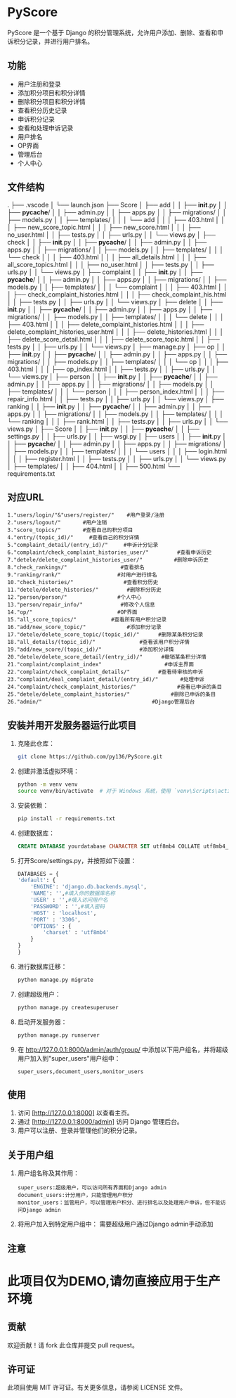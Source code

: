 # PyScore

PyScore 是一个基于 Django 的积分管理系统，允许用户添加、删除、查看和申诉积分记录，并进行用户排名。

## 功能

- 用户注册和登录
- 添加积分项目和积分详情
- 删除积分项目和积分详情
- 查看积分历史记录
- 申诉积分记录
- 查看和处理申诉记录
- 用户排名
- OP界面
- 管理后台
- 个人中心

## 文件结构
.
├── .vscode
│   └── launch.json
├── Score
│   ├── add
│   │   ├── __init__.py
│   │   ├── __pycache__/
│   │   ├── admin.py
│   │   ├── apps.py
│   │   ├── migrations/
│   │   ├── models.py
│   │   ├── templates/
│   │   │   └── add
│   │   │       ├── 403.html
│   │   │       ├── new_score_topic.html
│   │   │       ├── new_score.html
│   │   │       ├── no_user.html
│   │   ├── tests.py
│   │   ├── urls.py
│   │   └── views.py
│   ├── check
│   │   ├── __init__.py
│   │   ├── __pycache__/
│   │   ├── admin.py
│   │   ├── apps.py
│   │   ├── migrations/
│   │   ├── models.py
│   │   ├── templates/
│   │   │   └── check
│   │   │       ├── 403.html
│   │   │       ├── all_details.html
│   │   │       ├── all_score_topics.html
│   │   │       ├── no_user.html
│   │   ├── tests.py
│   │   ├── urls.py
│   │   └── views.py
│   ├── complaint
│   │   ├── __init__.py
│   │   ├── __pycache__/
│   │   ├── admin.py
│   │   ├── apps.py
│   │   ├── migrations/
│   │   ├── models.py
│   │   ├── templates/
│   │   │   └── complaint
│   │   │       ├── 403.html
│   │   │       ├── check_complaint_histories.html
│   │   │       ├── check_complaint_his.html
│   │   ├── tests.py
│   │   ├── urls.py
│   │   └── views.py
│   ├── delete
│   │   ├── __init__.py
│   │   ├── __pycache__/
│   │   ├── admin.py
│   │   ├── apps.py
│   │   ├── migrations/
│   │   ├── models.py
│   │   ├── templates/
│   │   │   └── delete
│   │   │       ├── 403.html
│   │   │       ├── delete_complaint_histories.html
│   │   │       ├── delete_complaint_histories_user.html
│   │   │       ├── delete_histories.html
│   │   │       ├── delete_score_detail.html
│   │   │       ├── delete_score_topic.html
│   │   ├── tests.py
│   │   ├── urls.py
│   │   └── views.py
│   ├── manage.py
│   ├── op
│   │   ├── __init__.py
│   │   ├── __pycache__/
│   │   ├── admin.py
│   │   ├── apps.py
│   │   ├── migrations/
│   │   ├── models.py
│   │   ├── templates/
│   │   │   └── op
│   │   │       ├── 403.html
│   │   │       ├── op_index.html
│   │   ├── tests.py
│   │   ├── urls.py
│   │   └── views.py
│   ├── person
│   │   ├── __init__.py
│   │   ├── __pycache__/
│   │   ├── admin.py
│   │   ├── apps.py
│   │   ├── migrations/
│   │   ├── models.py
│   │   ├── templates/
│   │   │   └── person
│   │   │       ├── person_index.html
│   │   │       ├── repair_info.html
│   │   ├── tests.py
│   │   ├── urls.py
│   │   └── views.py
│   ├── ranking
│   │   ├── __init__.py
│   │   ├── __pycache__/
│   │   ├── admin.py
│   │   ├── apps.py
│   │   ├── migrations/
│   │   ├── models.py
│   │   ├── templates/
│   │   │   └── ranking
│   │   │       ├── rank.html
│   │   ├── tests.py
│   │   ├── urls.py
│   │   └── views.py
│   ├── Score
│   │   ├── __init__.py
│   │   ├── __pycache__/
│   │   ├── settings.py
│   │   ├── urls.py
│   │   ├── wsgi.py
│   ├── users
│   │   ├── __init__.py
│   │   ├── __pycache__/
│   │   ├── admin.py
│   │   ├── apps.py
│   │   ├── migrations/
│   │   ├── models.py
│   │   ├── templates/
│   │   │   └── users
│   │   │       ├── login.html
│   │   │       ├── register.html
│   │   ├── tests.py
│   │   ├── urls.py
│   │   └── views.py
│   ├── templates/
│   │   ├── 404.html
│   │   ├── 500.html
└── requirements.txt

## 对应URL
 ```
1."users/login/"&"users/register/"    #用户登录/注册
2."users/logout/"       #用户注销
3."score_topics/"       #查看自己的积分项目
4."entry/(topic_id)/"     #查看自己的积分详情
5."complaint_detail/(entry_id)/"     #申诉计分记录
6."complaint/check_complaint_histories_user/"         #查看申诉历史
7."detele/delete_complaint_histories_user/"          #删除申诉历史
8."check_rankings/"                 #查看排名
9."ranking/rank/"                  #对用户进行排名
10."check_histories/"                #查看积分历史
11."detele/delete_histories/"         #删除积分历史
12."person/person/"                #个人中心
13."person/repair_info/"            #修改个人信息
14."op/"                           #OP界面
15."all_score_topics/"           #查看所有用户积分记录
16."add/new_score_topic/"             #添加积分记录
17."detele/delete_score_topic/(topic_id)/"      #删除某条积分记录
18."all_details/(topic_id)/"              #查看该用户积分详情
19."add/new_score/(topic_id)/"            #添加积分详情
20."detele/delete_score_detail/(entry_id)/"      #撤销某条积分详情
21."complaint/complaint_index"                    #申诉主界面
22."complaint/check_complaint_details/"         #查看待审核的申诉
23."complaint/deal_complaint_detail/(entry_id)/"       #处理申诉
24."complaint/check_complaint_histories/"             #查看已申诉的条目
25."detele/delete_complaint_histories/"             #删除已申诉的条目
26."admin/"                                   #Django管理后台
```


## 安装并用开发服务器运行此项目

1. 克隆此仓库：

    ```sh
    git clone https://github.com/py136/PyScore.git
    ```

2. 创建并激活虚拟环境：

    ```sh
    python -m venv venv
    source venv/bin/activate  # 对于 Windows 系统，使用 `venv\Scripts\activate`
    ```

3. 安装依赖：

    ```sh
    pip install -r requirements.txt
    ```

4. 创建数据库：

    ```SQL
    CREATE DATABASE yourdatabase CHARACTER SET utf8mb4 COLLATE utf8mb4_unicode_ci;
    ```

5. 打开Score/settings.py，并按照如下设置：

    ```python
    DATABASES = {
    'default': {
        'ENGINE': 'django.db.backends.mysql',
        'NAME': '',#填入你的数据库名称
        'USER' : '',#填入访问用户名
        'PASSWORD' : '',#填入密码
        'HOST' : 'localhost',
        'PORT' : '3306',
        'OPTIONS' : {
            'charset' : 'utf8mb4'
        }
    }
    }
    ```

6. 进行数据库迁移：

    ```sh
    python manage.py migrate
    ```

7. 创建超级用户：

    ```sh
    python manage.py createsuperuser
    ```

8. 启动开发服务器：

    ```sh
    python manage.py runserver
    ```
9. 在 http://127.0.0.1:8000/admin/auth/group/ 中添加以下用户组名，并将超级用户加入到"super_users"用户组中：

    ```
    super_users,document_users,monitor_users
    ```
## 使用

1. 访问 [http://127.0.0.1:8000] 以查看主页。
2. 通过 [http://127.0.0.1:8000/admin] 访问 Django 管理后台。
3. 用户可以注册、登录并管理他们的积分记录。

## 关于用户组

1. 用户组名称及其作用：
    ```
    super_users:超级用户，可以访问所有界面和Django admin
    document_users:计分用户，只能管理用户积分
    monitor_users：监管用户，可以管理用户积分、进行排名以及处理用户申诉，但不能访问Django admin
    ```
2. 将用户加入到特定用户组中：
    需要超级用户通过Django admin手动添加

## 注意
# 此项目仅为DEMO,请勿直接应用于生产环境

## 贡献

欢迎贡献！请 fork 此仓库并提交 pull request。

## 许可证

此项目使用 MIT 许可证。有关更多信息，请参阅 LICENSE 文件。
